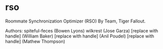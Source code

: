# rso
Roommate Synchronization Optimizer (RSO)
By Team, Tiger Fallout.

Authors: 
spiteful-feces (Bowen Lyons)
wilkrest (Jose Garza)
[replace with handle] (William Baker)
[replace with handle] (Anil Poudel)
[replace with handle] (Mathew Thompson)
